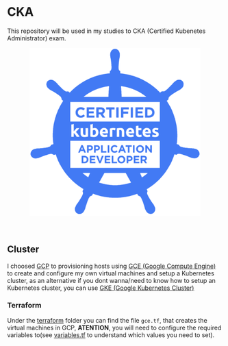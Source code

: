 # CKA
This repository will be used in my studies to CKA (Certified Kubenetes Administrator) exam.

<div style='text-align: center'>
    <img src='./assets/cka-article-image.png' width='400px' x>
</div>


<br>
<br>


## Cluster

I choosed [GCP](https://cloud.google.com/) to provisioning hosts using [GCE (Google Compute Engine)](https://cloud.google.com/compute) to create and configure my own virtual machines and setup a Kubernetes cluster, as an alternative  if you dont wanna/need to know how to setup an Kubernetes cluster, you can use [GKE (Google Kubernetes Cluster)](https://cloud.google.com/kubernetes-engine)

### Terraform

Under the [terraform](./terraform) folder you can find the file `gce.tf`, that creates the virtual machines in GCP, **ATENTION**, you will need to configure the required variables to(see [variables.tf](./terraform/variables.tf) to understand which values you need to set).


